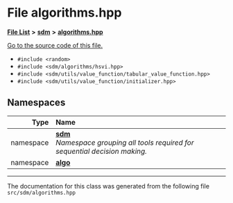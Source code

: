 
<NavBar active_item_id="2"/>

# File algorithms.hpp


[**File List**](files.md) **>** [**sdm**](dir_ae1b8d8c3d2627954ba53c22978558f0.md) **>** [**algorithms.hpp**](algorithms_8hpp.md)

[Go to the source code of this file.](algorithms_8hpp_source.md)



* `#include <random>`
* `#include <sdm/algorithms/hsvi.hpp>`
* `#include <sdm/utils/value_function/tabular_value_function.hpp>`
* `#include <sdm/utils/value_function/initializer.hpp>`









## Namespaces

| Type | Name |
| ---: | :--- |
| namespace | [**sdm**](namespacesdm.md) <br>_Namespace grouping all tools required for sequential decision making._  |
| namespace | [**algo**](namespacesdm_1_1algo.md) <br> |















------------------------------
The documentation for this class was generated from the following file `src/sdm/algorithms.hpp`
